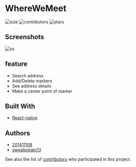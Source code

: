 # WhereWeMeet

![size](https://img.shields.io/github/repo-size/sweatpotato13/WhereWeMeet)
![contributors](https://img.shields.io/github/contributors/sweatpotato13/WhereWeMeet)
![stars](https://img.shields.io/github/stars/sweatpotato13/WhereWeMeet?style=plastic)

## Screenshots

![ss](image/ios.gif)

## feature

* Search address
* Add/Delete markers
* See address details
* Make a center point of marker

## Built With

* [React-native](https://reactnative.dev)

## Authors

* [201411108](https://github.com/201411108)
* [sweatpotato13](https://github.com/sweatpotato13)


See also the list of [contributors](https://github.com/sweatpotato13/WhereWeMeet/graphs/contributors) who participated in this project.

